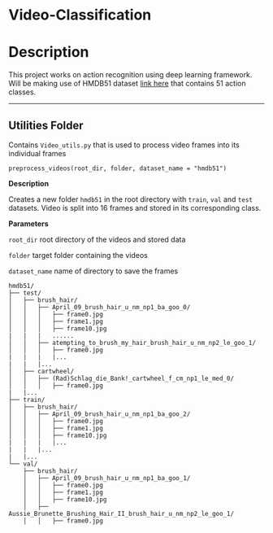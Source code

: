 # Video-Classification

# Description

This project works on action recognition using deep learning framework. Will be making use of HMDB51 dataset [link here](https://serre-lab.clps.brown.edu/resource/hmdb-a-large-human-motion-database/#Downloads) that contains 51 action classes.

---

## Utilities Folder
Contains `Video_utils.py` that is used to process video frames into its individual frames


`preprocess_videos(root_dir, folder, dataset_name = "hmdb51")` 

**Description**

Creates a new folder `hmdb51` in the root directory with `train`, `val` and `test` datasets. Video is split into 16 frames and stored in its corresponding class.

**Parameters**

`root_dir` root directory of the videos and stored data

`folder` target folder containing the videos 

`dataset_name` name of directory to save the frames




```
hmdb51/
├── test/
│   ├── brush_hair/
│   │   ├── April_09_brush_hair_u_nm_np1_ba_goo_0/
│   │   │   ├── frame0.jpg
│   │   │   ├── frame1.jpg
│   │   │   ├── frame10.jpg
|   |   |   ......
│   │   ├── atempting_to_brush_my_hair_brush_hair_u_nm_np2_le_goo_1/
│   │   │   ├── frame0.jpg
|   |   |   |...
|   |   |...
│   ├── cartwheel/
│   │   ├── (Rad)Schlag_die_Bank!_cartwheel_f_cm_np1_le_med_0/
│   │   │   ├── frame0.jpg
|   |...
├── train/
│   ├── brush_hair/
│   │   ├── April_09_brush_hair_u_nm_np1_ba_goo_2/
│   │   │   ├── frame0.jpg
│   │   │   ├── frame1.jpg
│   │   │   ├── frame10.jpg
|   |   |   |...
|   |   |...
|   |...
└── val/
    ├── brush_hair/
    │   ├── April_09_brush_hair_u_nm_np1_ba_goo_1/
    │   │   ├── frame0.jpg
    │   │   ├── frame1.jpg
    │   │   ├── frame10.jpg
    │   ├── Aussie_Brunette_Brushing_Hair_II_brush_hair_u_nm_np2_le_goo_1/
    │   │   ├── frame0.jpg

```
